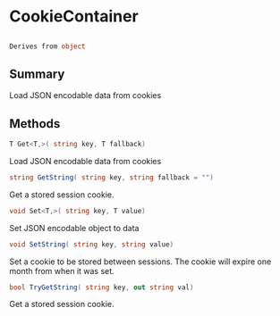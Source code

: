 # CookieContainer

## 
```c#
Derives from object
```

## Summary

Load JSON encodable data from cookies
## Methods

```c#
T Get<T,>( string key, T fallback) 
```
Load JSON encodable data from cookies
```c#
string GetString( string key, string fallback = "") 
```
Get a stored session cookie.
```c#
void Set<T,>( string key, T value) 
```
Set JSON encodable object to data
```c#
void SetString( string key, string value) 
```
Set a cookie to be stored between sessions. The cookie will expire one month
from when it was set.
```c#
bool TryGetString( string key, out string val) 
```
Get a stored session cookie.
